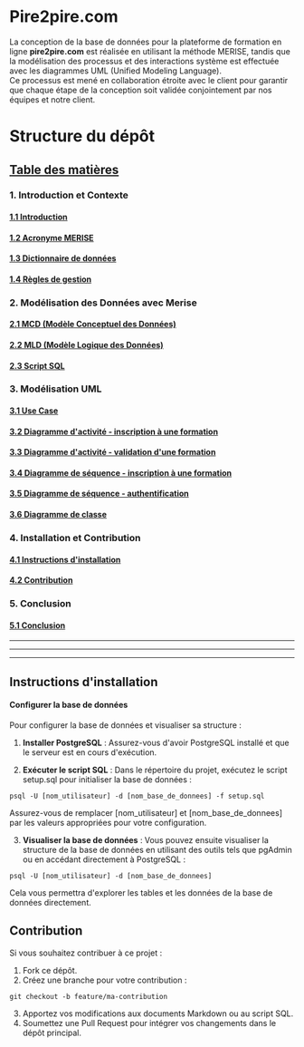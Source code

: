 # Pire2pire.com

La conception de la base de données pour la plateforme de formation en ligne **pire2pire.com** est réalisée en utilisant la méthode MERISE, tandis que la modélisation des processus et des interactions système est effectuée avec les diagrammes UML (Unified Modeling Language).  
Ce processus est mené en collaboration étroite avec le client pour garantir que chaque étape de la conception soit validée conjointement par nos équipes et notre client.

# Structure du dépôt

## [Table des matières](#table-des-matieres)

### 1. Introduction et Contexte

#### [1.1 Introduction](./doc/Client/Context.md)

#### [1.2 Acronyme MERISE](./doc/Merise/Merise-acronym.md)

#### [1.3 Dictionnaire de données](./doc/Dictionary.md)

#### [1.4 Règles de gestion](./doc/Gestion-rules.md)

### 2. Modélisation des Données avec Merise

#### [2.1 MCD (Modèle Conceptuel des Données)](./doc/Merise/MCD.md)

#### [2.2 MLD (Modèle Logique des Données)](./doc/Merise/MLD.md)

#### [2.3 Script SQL](./doc/Merise/SQL.md)

### 3. Modélisation UML

#### [3.1 Use Case](./doc/UML/Use-Case/Use-case.md)

#### [3.2 Diagramme d'activité - inscription à une formation](./doc/UML/Activity-Diagram/Course-registration.md)

#### [3.3 Diagramme d'activité - validation d'une formation](./doc/UML/Activity-Diagram/Validation-training-course.md)

#### [3.4 Diagramme de séquence - inscription à une formation](./doc/UML/Sequence-Diagram/Registration-sequence-diagram.md)

#### [3.5 Diagramme de séquence - authentification](./doc/UML/Sequence-Diagram/UserAuthentification-sequence-diagram.md)

#### [3.6 Diagramme de classe](./doc/UML/Class-Diagram/Class-Diagram.md)

### 4. Installation et Contribution

#### [4.1 Instructions d'installation](#instructions-dinstallation)

#### [4.2 Contribution](#contribution)

### 5. Conclusion

#### [5.1 Conclusion](./doc/Conclusion.md)

---

---

---

## Instructions d'installation

#### Configurer la base de données

Pour configurer la base de données et visualiser sa structure :

1. **Installer PostgreSQL** : Assurez-vous d'avoir PostgreSQL installé et que le serveur est en cours d'exécution.

2. **Exécuter le script SQL** : Dans le répertoire du projet, exécutez le script setup.sql pour initialiser la base de données :

```
psql -U [nom_utilisateur] -d [nom_base_de_donnees] -f setup.sql
```

Assurez-vous de remplacer [nom_utilisateur] et [nom_base_de_donnees] par les valeurs appropriées pour votre configuration.

3. **Visualiser la base de données** : Vous pouvez ensuite visualiser la structure de la base de données en utilisant des outils tels que pgAdmin ou en accédant directement à PostgreSQL :

```
psql -U [nom_utilisateur] -d [nom_base_de_donnees]
```

Cela vous permettra d'explorer les tables et les données de la base de données directement.

## Contribution

Si vous souhaitez contribuer à ce projet :

1. Fork ce dépôt.
2. Créez une branche pour votre contribution :

```
git checkout -b feature/ma-contribution
```

3. Apportez vos modifications aux documents Markdown ou au script SQL.
4. Soumettez une Pull Request pour intégrer vos changements dans le dépôt principal.
